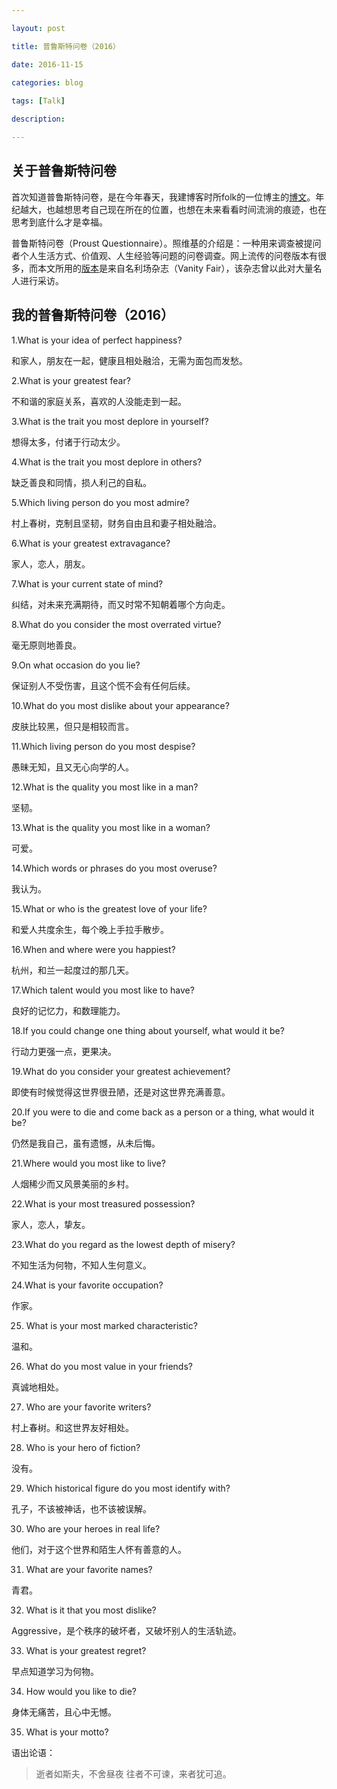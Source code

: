 ```yaml
--- 

layout: post 

title: 普鲁斯特问卷（2016）

date: 2016-11-15

categories: blog
 
tags: [Talk]

description: 

---
```


## 关于普鲁斯特问卷

首次知道普鲁斯特问卷，是在今年春天，我建博客时所folk的一位博主的[博文](http://azeril.me/blog/Proust-Questionnaire.html)。年纪越大，也越想思考自己现在所在的位置，也想在未来看看时间流淌的痕迹，也在思考到底什么才是幸福。

普鲁斯特问卷（Proust Questionnaire）。照维基的介绍是：一种用来调查被提问者个人生活方式、价值观、人生经验等问题的问卷调查。网上流传的问卷版本有很多，而本文所用的[版本](http://www.vanityfair.com/magazine/2000/01/proust-questionnaire)是来自名利场杂志（Vanity Fair），该杂志曾以此对大量名人进行采访。

## 我的普鲁斯特问卷（2016）

1.What is your idea of perfect happiness?

和家人，朋友在一起，健康且相处融洽，无需为面包而发愁。

2.What is your greatest fear?

不和谐的家庭关系，喜欢的人没能走到一起。

3.What is the trait you most deplore in yourself?

想得太多，付诸于行动太少。

4.What is the trait you most deplore in others?

缺乏善良和同情，损人利己的自私。

5.Which living person do you most admire?

村上春树，克制且坚韧，财务自由且和妻子相处融洽。

6.What is your greatest extravagance?

家人，恋人，朋友。

7.What is your current state of mind?

纠结，对未来充满期待，而又时常不知朝着哪个方向走。

8.What do you consider the most overrated virtue?

毫无原则地善良。

9.On what occasion do you lie?

保证别人不受伤害，且这个慌不会有任何后续。

10.What do you most dislike about your appearance?

皮肤比较黑，但只是相较而言。

11.Which living person do you most despise?

愚昧无知，且又无心向学的人。

12.What is the quality you most like in a man?

坚韧。

13.What is the quality you most like in a woman?

可爱。

14.Which words or phrases do you most overuse?

我认为。

15.What or who is the greatest love of your life?

和爱人共度余生，每个晚上手拉手散步。

16.When and where were you happiest?

杭州，和兰一起度过的那几天。

17.Which talent would you most like to have?

良好的记忆力，和数理能力。

18.If you could change one thing about yourself, what would it be?

行动力更强一点，更果决。

19.What do you consider your greatest achievement?

即使有时候觉得这世界很丑陋，还是对这世界充满善意。

20.If you were to die and come back as a person or a thing, what would it be?

仍然是我自己，虽有遗憾，从未后悔。

21.Where would you most like to live?

人烟稀少而又风景美丽的乡村。

22.What is your most treasured possession?

家人，恋人，挚友。

23.What do you regard as the lowest depth of misery?

不知生活为何物，不知人生何意义。

24.What is your favorite occupation?

作家。

25. What is your most marked characteristic?

温和。

26. What do you most value in your friends?

真诚地相处。

27. Who are your favorite writers?

村上春树。和这世界友好相处。

28. Who is your hero of fiction?

没有。

29. Which historical figure do you most identify with?

孔子，不该被神话，也不该被误解。

30. Who are your heroes in real life?

他们，对于这个世界和陌生人怀有善意的人。

31. What are your favorite names?

青君。

32. What is it that you most dislike?

Aggressive，是个秩序的破坏者，又破坏别人的生活轨迹。

33. What is your greatest regret?

早点知道学习为何物。

34. How would you like to die?

身体无痛苦，且心中无憾。

35. What is your motto?

语出论语：

> 逝者如斯夫，不舍昼夜
往者不可谏，来者犹可追。
